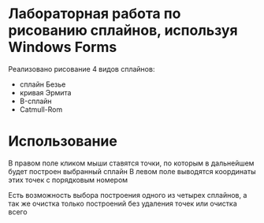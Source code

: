 # Лабораторная работа по рисованию сплайнов, используя Windows Forms
Реализовано рисование 4 видов сплайнов:
- сплайн Безье
- кривая Эрмита
- B-сплайн
- Catmull-Rom

# Использование
В правом поле кликом мыши ставятся точки, по которым в дальнейшем будет построен выбранный сплайн
В левом поле выводятся координаты этих точек с порядковым номером

Есть возможность выбора построения одного из четырех сплайнов, а так же очистка только построений без удаления точек или очистка всего 
